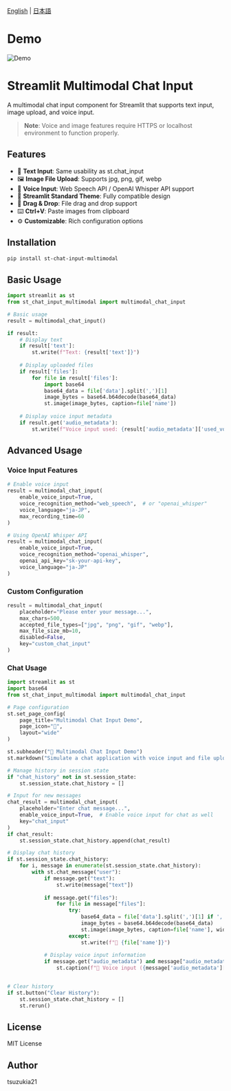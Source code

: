 [English](README.md) | [日本語](README-ja_JP.md)

# Demo

![Demo](./demo.gif)

# Streamlit Multimodal Chat Input

A multimodal chat input component for Streamlit that supports text input, image upload, and voice input.

> **Note**: Voice and image features require HTTPS or localhost environment to function properly.

## Features

- 📝 **Text Input**: Same usability as st.chat_input
- 🖼️ **Image File Upload**: Supports jpg, png, gif, webp
- 🎤 **Voice Input**: Web Speech API / OpenAI Whisper API support
- 🎨 **Streamlit Standard Theme**: Fully compatible design
- 🔄 **Drag & Drop**: File drag and drop support
- ⌨️ **Ctrl+V**: Paste images from clipboard
- ⚙️ **Customizable**: Rich configuration options

## Installation

```bash
pip install st-chat-input-multimodal
```

## Basic Usage

```python
import streamlit as st
from st_chat_input_multimodal import multimodal_chat_input

# Basic usage
result = multimodal_chat_input()

if result:
    # Display text
    if result['text']:
        st.write(f"Text: {result['text']}")
    
    # Display uploaded files
    if result['files']:
        for file in result['files']:
            import base64
            base64_data = file['data'].split(',')[1]
            image_bytes = base64.b64decode(base64_data)
            st.image(image_bytes, caption=file['name'])
    
    # Display voice input metadata
    if result.get('audio_metadata'):
        st.write(f"Voice input used: {result['audio_metadata']['used_voice_input']}")
```

## Advanced Usage

### Voice Input Features

```python
# Enable voice input
result = multimodal_chat_input(
    enable_voice_input=True,
    voice_recognition_method="web_speech",  # or "openai_whisper"
    voice_language="ja-JP",
    max_recording_time=60
)

# Using OpenAI Whisper API
result = multimodal_chat_input(
    enable_voice_input=True,
    voice_recognition_method="openai_whisper",
    openai_api_key="sk-your-api-key",
    voice_language="ja-JP"
)
```

### Custom Configuration

```python
result = multimodal_chat_input(
    placeholder="Please enter your message...",
    max_chars=500,
    accepted_file_types=["jpg", "png", "gif", "webp"],
    max_file_size_mb=10,
    disabled=False,
    key="custom_chat_input"
)
```

### Chat Usage

```python
import streamlit as st
import base64
from st_chat_input_multimodal import multimodal_chat_input

# Page configuration
st.set_page_config(
    page_title="Multimodal Chat Input Demo",
    page_icon="💬",
    layout="wide"
)

st.subheader("💭 Multimodal Chat Input Demo")
st.markdown("Simulate a chat application with voice input and file upload.")

# Manage history in session state
if "chat_history" not in st.session_state:
    st.session_state.chat_history = []

# Input for new messages
chat_result = multimodal_chat_input(
    placeholder="Enter chat message...",
    enable_voice_input=True,  # Enable voice input for chat as well
    key="chat_input"
)
if chat_result:
    st.session_state.chat_history.append(chat_result)

# Display chat history
if st.session_state.chat_history:
    for i, message in enumerate(st.session_state.chat_history):
        with st.chat_message("user"):
            if message.get("text"):
                st.write(message["text"])
            
            if message.get("files"):
                for file in message["files"]:
                    try:
                        base64_data = file['data'].split(',')[1] if ',' in file['data'] else file['data']
                        image_bytes = base64.b64decode(base64_data)
                        st.image(image_bytes, caption=file['name'], width=200)
                    except:
                        st.write(f"📎 {file['name']}")
            
            # Display voice input information
            if message.get("audio_metadata") and message["audio_metadata"]["used_voice_input"]:
                st.caption(f"🎤 Voice input ({message['audio_metadata']['transcription_method']})")


# Clear history
if st.button("Clear History"):
    st.session_state.chat_history = []
    st.rerun()

```

## License

MIT License

## Author

tsuzukia21
